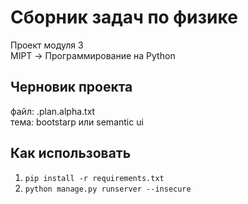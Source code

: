 # Сборник задач по физике
Проект модуля 3  
MIPT -> Программирование на Python

## Черновик проекта
файл: .plan.alpha.txt  
тема: bootstarp или semantic ui 

## Как использовать

1. `pip install -r requirements.txt`
2. `python manage.py runserver --insecure`

    